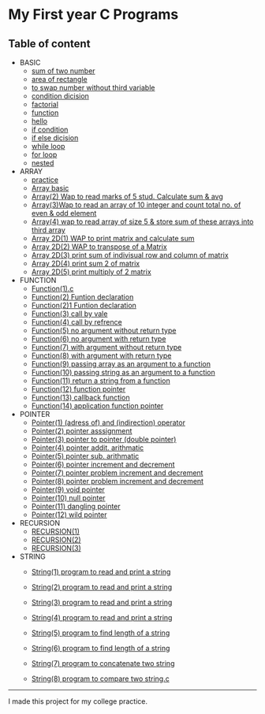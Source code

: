 # My First year C Programs
## Table of content
- BASIC
    - [sum of two number](./BASIC/1.%20sum%20two%20number.c)
    - [area of rectangle](./BASIC/3.%20area%20of%20rectangle%20.c)
    - [to swap number without third variable](./BASIC/4.%20to%20swap%20two%20%20no.%20without%20using%20third%20variable.c)
    - [condition dicision](./BASIC/condition%20dicision.c)
    - [factorial](./BASIC/factoriall.c)
    - [function](./BASIC/function.c)
    - [hello](./BASIC/hello.c)
    - [if condition](./BASIC/IF%20DICISION.C)
    - [if else dicision](./BASIC/IF%20ELSE%20dicision.c)
    - [while loop](./BASIC/loop%20(while).c)
    - [for loop](./BASIC/loop(for).c)
    - [nested](./BASIC/nested.c)
- ARRAY
    - [practice](./ARRAY/practice.c)
    - [Array basic](./ARRAY/Array(1).c)
    - [Array(2) Wap to read marks of 5 stud. Calculate sum & avg](./ARRAY/Array(2)%20Wap%20to%20read%20marks%20of%205%20stud.%20Calculate%20sum%20%26%20avg.c)   
    - [Array(3)Wap to read an array of 10 integer and count total no. of even & odd  element](./ARRAY/Array(3)Wap%20to%20read%20an%20array%20of%2010%20integer%20and%20count%20total%20no.%20of%20even%20%26%20odd%20%20element.c) 
    - [Array(4) wap to read array of size 5 & store sum of these arrays into third array](./ARRAY/Array(4)%20wap%20to%20read%20array%20of%20size%205%20%26%20store%20sum%20of%20these%20arrays%20into%20third%20array.c)
    - [Array 2D(1) WAP to print matrix and calculate sum](./ARRAY/Array%202D(1)%20WAP%20to%20print%20matrix%20and%20calculate%20sum.c)
    - [Array 2D(2) WAP to transpose of a Matrix](./ARRAY/Array%202D(2)%20WAP%20to%20transpose%20of%20a%20Matrix.c)
    - [Array 2D(3) print sum of indivisual row and column  of matrix](./ARRAY/Array%202D(3)%20print%20sum%20of%20indivisual%20row%20and%20column%20%20of%20matrix.c)
    - [Array 2D(4) print sum 2  of matrix](./ARRAY/Array%202D(4)%20print%20sum%202%20%20of%20matrix.c)
    - [Array 2D(5) print multiply of 2 matrix](./ARRAY/Array%202D(5)%20print%20multiply%20of%202%20matrix.c)
- FUNCTION
    - [Function(1).c](./FUNCTION/Function(1).c) 
    - [Function(2) Funtion declaration](./FUNCTION/Function(2)%20Funtion%20declaration.c) 
    - [Function(2)1 Funtion declaration](./FUNCTION/Function(2)1%20Funtion%20declaration.c)  
    - [Function(3) call by vale](./FUNCTION/Function(3)%20call%20by%20vale.c)
    - [Function(4) call by refrence](./FUNCTION/Function(4)%20call%20by%20refrence.c)
    - [Function(5) no argument without return type](./FUNCTION/Function(5)%20no%20argument%20without%20return%20type.c)
    - [Function(6) no argument with return type](./FUNCTION/Function(6)%20no%20argument%20with%20return%20type.c)
    - [Function(7) with argument without return type](./FUNCTION/Function(7)%20with%20argument%20without%20return%20type.c)
    - [Function(8) with argument with return type](./FUNCTION/Function(8)%20with%20argument%20with%20return%20type.c)
    - [Function(9) passing array as an  argument to a function](./FUNCTION/Function(9)%20passing%20array%20as%20an%20%20argument%20to%20a%20function.c)
    - [Function(10) passing string as an  argument to a function](./FUNCTION/Function(10)%20passing%20string%20as%20an%20%20argument%20to%20a%20function.c)
    - [Function(11) return a string from a function](./FUNCTION/Function(11)%20return%20a%20string%20from%20a%20function.c)
    - [Function(12)  function pointer](./FUNCTION/Function(12)%20%20function%20pointer.c)
    - [Function(13)   callback function ](./FUNCTION/Function(13)%20%20%20callback%20function%20.c)
    - [Function(14)   application function pointer ](./FUNCTION/Function(14)%20%20%20application%20function%20pointer%20.c)
- POINTER
    - [Pointer(1) (adress of) and  (indirection) operator](./POINTER/Pointer(1)%20(adress%20of)%20and%20%20(indirection)%20operator.c)
    - [Pointer(2) pointer asssignment](./POINTER/Pointer(2)%20pointer%20asssignment.c)
    - [Pointer(3) pointer to pointer (double pointer)](./POINTER/Pointer(3)%20pointer%20to%20pointer%20(double%20pointer).c)
    - [Pointer(4) pointer addit. arithmatic](./POINTER/Pointer(4)%20pointer%20addit.%20arithmatic.c)
    - [Pointer(5) pointer sub. arithmatic](./POINTER/Pointer(5)%20pointer%20sub.%20arithmatic.c)
    - [Pointer(6) pointer increment and decrement](./POINTER/Pointer(6)%20pointer%20increment%20and%20decrement.c)
    - [Pointer(7) pointer problem increment and decrement](./POINTER/Pointer(7)%20pointer%20problem%20increment%20and%20decrement.c)
    - [Pointer(8) pointer problem increment and decrement](./POINTER/Pointer(8)%20pointer%20problem%20increment%20and%20decrement.c)
    - [Pointer(9) void pointer ](./POINTER/Pointer(9)%20void%20pointer%20.c)
    - [Pointer(10) null pointer ](./POINTER/Pointer(10)%20null%20pointer%20.c)
    - [Pointer(11) dangling pointer ](./POINTER/Pointer(11)%20dangling%20pointer%20.c)
    - [Pointer(12) wild pointer ](./POINTER/Pointer(12)%20wild%20pointer%20.c)
- RECURSION
    - [RECURSION(1)](./RECURSION/RECURSION(1).c)
    - [RECURSION(2)](./RECURSION/RECURSION(2).c)  
    - [RECURSION(3)](./RECURSION/RECURSION(3).c)  
- STRING
    - [String(1) program to read and print a string](./STRING/String(1)%20program%20to%20read%20and%20print%20a%20string.c)   

    - [String(2) program to read and print a string](./STRING/String(2)%20program%20to%20read%20and%20print%20a%20string.c)
    - [String(3) program to read and print a string](./STRING/String(3)%20program%20to%20read%20and%20print%20a%20string.c)
    - [String(4) program to read and print a string](./STRING/String(4)%20program%20to%20read%20and%20print%20a%20string.c)
    - [String(5) program to find length of a string](./STRING/String(5)%20program%20to%20find%20length%20of%20a%20string.c)
    - [String(6) program to find length of a string](./STRING/String(6)%20program%20to%20find%20length%20of%20a%20string.c)
    - [String(7) program to concatenate two string](./STRING/String(7)%20program%20to%20concatenate%20two%20string.c)
    - [String(8) program to compare  two string.c](./STRING/String(8)%20program%20to%20compare%20%20two%20string.c)
---
I made this project for my college practice.